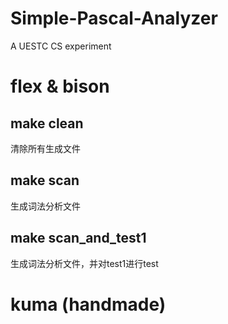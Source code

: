 # Simple-Pascal-Analyzer
A UESTC CS experiment

# flex & bison

## make clean
清除所有生成文件

## make scan
生成词法分析文件

## make scan_and_test1
生成词法分析文件，并对test1进行test

# kuma (handmade)